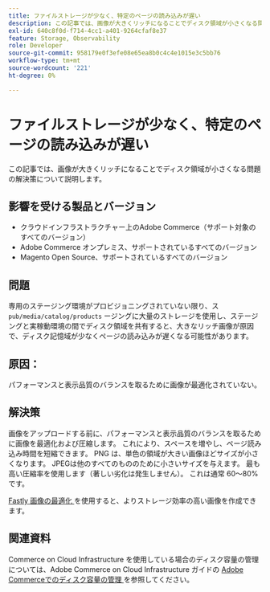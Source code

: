 ```yaml
---
title: ファイルストレージが少なく、特定のページの読み込みが遅い
description: この記事では、画像が大きくリッチになることでディスク領域が小さくなる問題の解決策について説明します。
exl-id: 640c8f0d-f714-4cc1-a401-9264cfaf8e37
feature: Storage, Observability
role: Developer
source-git-commit: 958179e0f3efe08e65ea8b0c4c4e1015e3c5bb76
workflow-type: tm+mt
source-wordcount: '221'
ht-degree: 0%

---
```


# ファイルストレージが少なく、特定のページの読み込みが遅い

この記事では、画像が大きくリッチになることでディスク領域が小さくなる問題の解決策について説明します。

## 影響を受ける製品とバージョン

* クラウドインフラストラクチャー上のAdobe Commerce（サポート対象のすべてのバージョン）
* Adobe Commerce オンプレミス、サポートされているすべてのバージョン
* Magento Open Source、サポートされているすべてのバージョン

## 問題

専用のステージング環境がプロビジョニングされていない限り、ス `pub/media/catalog/products` ージングに大量のストレージを使用し、ステージングと実稼動環境の間でディスク領域を共有すると、大きなリッチ画像が原因で、ディスク記憶域が少なくページの読み込みが遅くなる可能性があります。

## 原因：

パフォーマンスと表示品質のバランスを取るために画像が最適化されていない。

## 解決策

画像をアップロードする前に、パフォーマンスと表示品質のバランスを取るために画像を最適化および圧縮します。 これにより、スペースを増やし、ページ読み込み時間を短縮できます。 PNG は、単色の領域が大きい画像ほどサイズが小さくなります。 JPEGは他のすべてのもののために小さいサイズを与えます。 最も高い圧縮率を使用します（著しい劣化は発生しません）。 これは通常 60～80% です。

[Fastly 画像の最適化 ](https://experienceleague.adobe.com/docs/commerce-cloud-service/user-guide/cdn/fastly-image-optimization.html?lang=ja) を使用すると、よりストレージ効率の高い画像を作成できます。

## 関連資料

Commerce on Cloud Infrastructure を使用している場合のディスク容量の管理については、Adobe Commerce on Cloud Infrastructure ガイドの [Adobe Commerceでのディスク容量の管理 ](https://experienceleague.adobe.com/docs/commerce-cloud-service/user-guide/develop/storage/manage-disk-space.html?lang=ja) を参照してください。
